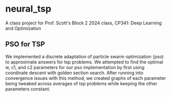 # neural_tsp
A class project for Prof. Scott's Block 2 2024 class, CP341: Deep Learning and Optimization

## PSO for TSP
We implemented a discrete adaptation of particle swarm optimization (pso) to approximate answers for tsp problems. We attempted to find the optimal w, c1, and c2 parameters for our pso implementation by first using coordinate descent with golden section search. After running into convergence issues with this method, we created graphs of each parameter being tweaked across averages of tsp problems while keeping the other parameters constant. 
